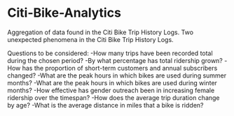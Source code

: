 # Citi-Bike-Analytics

Aggregation of data found in the Citi Bike Trip History Logs.  Two unexpected phenomena in the Citi Bike Trip History Logs.

Questions to be considered:
-How many trips have been recorded total during the chosen period?
-By what percentage has total ridership grown?
-How has the proportion of short-term customers and annual subscribers changed?
-What are the peak hours in which bikes are used during summer months?
-What are the peak hours in which bikes are used during winter months?
-How effective has gender outreach been in increasing female ridership over the timespan?
-How does the average trip duration change by age?
-What is the average distance in miles that a bike is ridden?
  
  
  
  
  
 
